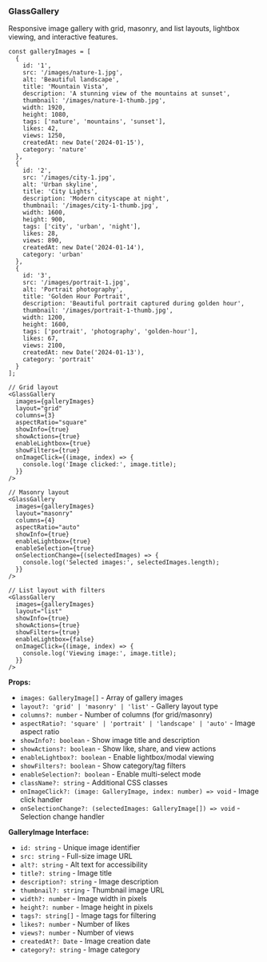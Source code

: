 ### GlassGallery

Responsive image gallery with grid, masonry, and list layouts, lightbox viewing, and interactive features.

```tsx
const galleryImages = [
  {
    id: '1',
    src: '/images/nature-1.jpg',
    alt: 'Beautiful landscape',
    title: 'Mountain Vista',
    description: 'A stunning view of the mountains at sunset',
    thumbnail: '/images/nature-1-thumb.jpg',
    width: 1920,
    height: 1080,
    tags: ['nature', 'mountains', 'sunset'],
    likes: 42,
    views: 1250,
    createdAt: new Date('2024-01-15'),
    category: 'nature'
  },
  {
    id: '2',
    src: '/images/city-1.jpg',
    alt: 'Urban skyline',
    title: 'City Lights',
    description: 'Modern cityscape at night',
    thumbnail: '/images/city-1-thumb.jpg',
    width: 1600,
    height: 900,
    tags: ['city', 'urban', 'night'],
    likes: 28,
    views: 890,
    createdAt: new Date('2024-01-14'),
    category: 'urban'
  },
  {
    id: '3',
    src: '/images/portrait-1.jpg',
    alt: 'Portrait photography',
    title: 'Golden Hour Portrait',
    description: 'Beautiful portrait captured during golden hour',
    thumbnail: '/images/portrait-1-thumb.jpg',
    width: 1200,
    height: 1600,
    tags: ['portrait', 'photography', 'golden-hour'],
    likes: 67,
    views: 2100,
    createdAt: new Date('2024-01-13'),
    category: 'portrait'
  }
];

// Grid layout
<GlassGallery
  images={galleryImages}
  layout="grid"
  columns={3}
  aspectRatio="square"
  showInfo={true}
  showActions={true}
  enableLightbox={true}
  showFilters={true}
  onImageClick={(image, index) => {
    console.log('Image clicked:', image.title);
  }}
/>

// Masonry layout
<GlassGallery
  images={galleryImages}
  layout="masonry"
  columns={4}
  aspectRatio="auto"
  showInfo={true}
  enableLightbox={true}
  enableSelection={true}
  onSelectionChange={(selectedImages) => {
    console.log('Selected images:', selectedImages.length);
  }}
/>

// List layout with filters
<GlassGallery
  images={galleryImages}
  layout="list"
  showInfo={true}
  showActions={true}
  showFilters={true}
  enableLightbox={false}
  onImageClick={(image, index) => {
    console.log('Viewing image:', image.title);
  }}
/>
```

**Props:**
- `images: GalleryImage[]` - Array of gallery images
- `layout?: 'grid' | 'masonry' | 'list'` - Gallery layout type
- `columns?: number` - Number of columns (for grid/masonry)
- `aspectRatio?: 'square' | 'portrait' | 'landscape' | 'auto'` - Image aspect ratio
- `showInfo?: boolean` - Show image title and description
- `showActions?: boolean` - Show like, share, and view actions
- `enableLightbox?: boolean` - Enable lightbox/modal viewing
- `showFilters?: boolean` - Show category/tag filters
- `enableSelection?: boolean` - Enable multi-select mode
- `className?: string` - Additional CSS classes
- `onImageClick?: (image: GalleryImage, index: number) => void` - Image click handler
- `onSelectionChange?: (selectedImages: GalleryImage[]) => void` - Selection change handler

**GalleryImage Interface:**
- `id: string` - Unique image identifier
- `src: string` - Full-size image URL
- `alt?: string` - Alt text for accessibility
- `title?: string` - Image title
- `description?: string` - Image description
- `thumbnail?: string` - Thumbnail image URL
- `width?: number` - Image width in pixels
- `height?: number` - Image height in pixels
- `tags?: string[]` - Image tags for filtering
- `likes?: number` - Number of likes
- `views?: number` - Number of views
- `createdAt?: Date` - Image creation date
- `category?: string` - Image category
